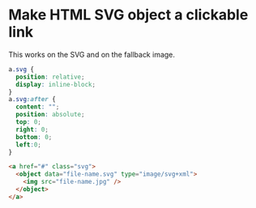 # Make HTML SVG object a clickable link
This works on the SVG and on the fallback image.

```css
a.svg {
  position: relative;
  display: inline-block; 
}
a.svg:after {
  content: ""; 
  position: absolute;
  top: 0;
  right: 0;
  bottom: 0;
  left:0;
}
```

```html
<a href="#" class="svg">
  <object data="file-name.svg" type="image/svg+xml">
    <img src="file-name.jpg" />
  </object>
</a>
```
